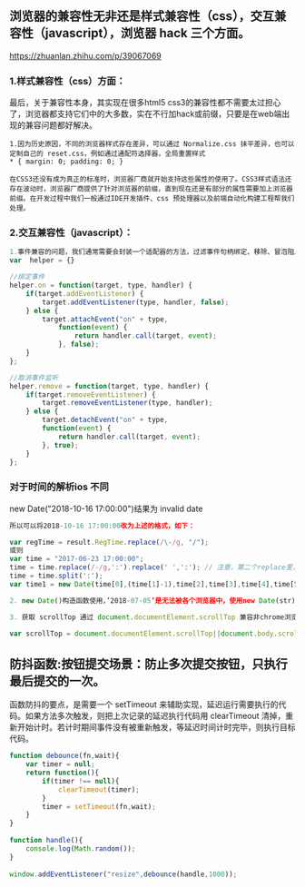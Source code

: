 
## 浏览器的兼容性无非还是样式兼容性（css），交互兼容性（javascript），浏览器 hack 三个方面。
https://zhuanlan.zhihu.com/p/39067069

### 1.样式兼容性（css）方面：

最后，关于兼容性本身，其实现在很多html5 css3的兼容性都不需要太过担心了，浏览器都支持它们中的大多数，实在不行加hack或前缀，只要是在web端出现的兼容问题都好解决。
```
1.因为历史原因，不同的浏览器样式存在差异，可以通过 Normalize.css 抹平差异，也可以定制自己的 reset.css，例如通过通配符选择器，全局重置样式
* { margin: 0; padding: 0; }

在CSS3还没有成为真正的标准时，浏览器厂商就开始支持这些属性的使用了。CSS3样式语法还存在波动时，浏览器厂商提供了针对浏览器的前缀，直到现在还是有部分的属性需要加上浏览器前缀。在开发过程中我们一般通过IDE开发插件、css 预处理器以及前端自动化构建工程帮我们处理。
```
### 2.交互兼容性（javascript）：
```js
1.事件兼容的问题，我们通常需要会封装一个适配器的方法，过滤事件句柄绑定、移除、冒泡阻止以及默认事件行为处理
var  helper = {}

//绑定事件
helper.on = function(target, type, handler) {
    if(target.addEventListener) {
        target.addEventListener(type, handler, false);
    } else {
        target.attachEvent("on" + type,
            function(event) {
                return handler.call(target, event);
            }, false);
    }
};

//取消事件监听
helper.remove = function(target, type, handler) {
    if(target.removeEventListener) {
        target.removeEventListener(type, handler);
    } else {
        target.detachEvent("on" + type,
        function(event) {
            return handler.call(target, event);
        }, true);
    }
};
```
### 对于时间的解析ios 不同
new Date("2018-10-16 17:00:00")结果为 invalid date
```js
所以可以将2018-10-16 17:00:00改为上述的格式，如下：

var regTime = result.RegTime.replace(/\-/g, "/");
或则
var time = "2017-06-23 17:00:00";
time = time.replace(/-/g,':').replace(' ',':'); // 注意，第二个replace里，是' '，中间有个空格，千万不能遗漏
time = time.split(':');
var time1 = new Date(time[0],(time[1]-1),time[2],time[3],time[4],time[5]);
```

```js
2. new Date()构造函数使用，’2018-07-05’是无法被各个浏览器中，使用new Date(str)来正确生成日期对象的。 正确的用法是’2018/07/05’.

3. 获取 scrollTop 通过 document.documentElement.scrollTop 兼容非chrome浏览器

var scrollTop = document.documentElement.scrollTop||document.body.scrollTop;
```

## 防抖函数:按钮提交场景：防止多次提交按钮，只执行最后提交的一次。
函数防抖的要点，是需要一个 setTimeout 来辅助实现，延迟运行需要执行的代码。如果方法多次触发，则把上次记录的延迟执行代码用 clearTimeout 清掉，重新开始计时。若计时期间事件没有被重新触发，等延迟时间计时完毕，则执行目标代码。
```js
function debounce(fn,wait){
    var timer = null;
    return function(){
        if(timer !== null){
            clearTimeout(timer);
        }
        timer = setTimeout(fn,wait);
    }
}
    
function handle(){
    console.log(Math.random());
}
    
window.addEventListener("resize",debounce(handle,1000));
```
